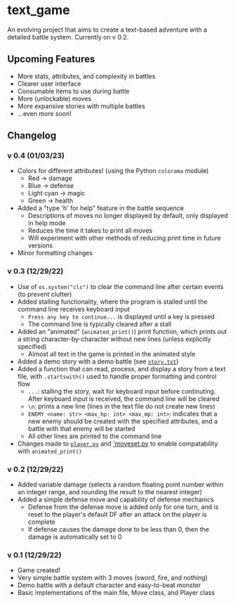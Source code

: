 # text_game
An evolving project that aims to create a text-based adventure with a detailed battle system. Currently on v 0.2.
## Upcoming Features
- More stats, attributes, and complexity in battles
- Clearer user interface
- Consumable items to use during battle
- More (unlockable) moves
- More expansive stories with multiple battles
- ...even more soon!
## Changelog
### v 0.4 (01/03/23)
- Colors for different attributes! (using the Python `colorama` module)
    - Red -> damage
    - Blue -> defense
    - Light cyan -> magic
    - Green -> health
- Added a "type 'h' for help" feature in the battle sequence
    - Descriptions of moves no longer displayed by default, only displayed in help mode
    - Reduces the time it takes to print all moves
    - Will experiment with other methods of reducing print time in future versions
- Minor formatting changes
### v 0.3 (12/29/22)
- Use of `os.system("cls")` to clear the command line after certain events (to prevent clutter)
- Added stalling functionality, where the program is stalled until the command line receives keyboard input
    - `Press any key to continue...` is displayed until a key is pressed
    - The command line is typically cleared after a stall
- Added an "animated" (`animated_print()`) print function, which prints out a string character-by-character without new lines (unless explicitly specified)
    - Almost all text in the game is printed in the animated style
- Added a demo story with a demo battle (see [`story.txt`](story.txt))
- Added a function that can read, process, and display a story from a text file, with `.startswith()` used to handle proper formatting and control flow
    - `...`: stalling the story, wait for keyboard input before continuting. After keyboard input is received, the command line will be cleared
    - `\n`: prints a new line (lines in the text file do not create new lines)
    - `ENEMY <name: str> <max_hp: int> <max_mp: int>`: indicates that a new enemy should be created with the specified attributes, and a battle with that enemy will be started
    - All other lines are printed to the command line
- Changes made to [`player.py`](player.py) and ['moveset.py](moveset.py) to enable compatability with `animated_print()`
### v 0.2 (12/29/22)
- Added variable damage (selects a random floating point number within an integer range, and rounding the result to the nearest integer)
- Added a simple defense move and capability of defense mechanics
    - Defense from the defense move is added only for one turn, and is reset to the player's default DF after an attack on the player is complete
    - If defense causes the damage done to be less than 0, then the damage is automatically set to 0
### v 0.1 (12/29/22)
- Game created!
- Very simple battle system with 3 moves (sword, fire, and nothing)
- Demo battle with a default character and easy-to-beat monster
- Basic implementations of the main file, Move class, and Player class